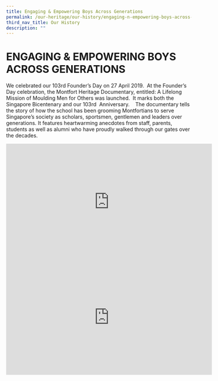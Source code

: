 ```yaml
---
title: Engaging & Empowering Boys Across Generations
permalink: /our-heritage/our-history/engaging-n-empowering-boys-across-generations/
third_nav_title: Our History
description: ""
---
```

# **ENGAGING & EMPOWERING BOYS ACROSS GENERATIONS**

We celebrated our 103rd Founder’s Day on 27 April 2019.  At the Founder’s Day celebration, the Montfort Heritage Documentary, entitled: A Lifelong Mission of Moulding Men for Others was launched.  It marks both the Singapore Bicentenary and our 103rd  Anniversary.    The documentary tells the story of how the school has been grooming Montfortians to serve Singapore’s society as scholars, sportsmen, gentlemen and leaders over generations. It features heartwarming anecdotes from staff, parents, students as well as alumni who have proudly walked through our gates over the decades.

<iframe width="560" height="315" src="https://www.youtube.com/embed/mNlDhFCcO-E" title="YouTube video player" frameborder="0" allow="accelerometer; autoplay; clipboard-write; encrypted-media; gyroscope; picture-in-picture" allowfullscreen></iframe>

<iframe width="560" height="315" src="https://www.youtube.com/embed/LB3T7EEQnYk" title="YouTube video player" frameborder="0" allow="accelerometer; autoplay; clipboard-write; encrypted-media; gyroscope; picture-in-picture" allowfullscreen></iframe>